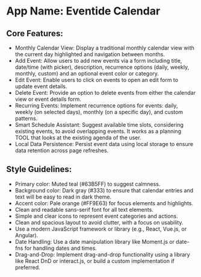 # **App Name**: Eventide Calendar

## Core Features:

- Monthly Calendar View: Display a traditional monthly calendar view with the current day highlighted and navigation between months.
- Add Event: Allow users to add new events via a form including title, date/time (with picker), description, recurrence options (daily, weekly, monthly, custom) and an optional event color or category.
- Edit Event: Enable users to click on events to open an edit form to update event details.
- Delete Event: Provide an option to delete events from either the calendar view or event details form.
- Recurring Events: Implement recurrence options for events: daily, weekly (on selected days), monthly (on a specific day), and custom patterns.
- Smart Schedule Assistant: Suggest available time slots, considering existing events, to avoid overlapping events. It works as a planning TOOL that looks at the existing agenda of the user.
- Local Data Persistence: Persist event data using local storage to ensure data retention across page refreshes.

## Style Guidelines:

- Primary color: Muted teal (#63B5FF) to suggest calmness.
- Background color: Dark gray (#333) to ensure that calendar entries and text will be easy to read in dark theme.
- Accent color: Pale orange (#FF9E63) for focus elements and highlights.
- Clean and readable sans-serif font for all text elements.
- Simple and clear icons to represent event categories and actions.
- Clean and spacious layout to avoid clutter, with a focus on usability.
- Use a modern JavaScript framework or library (e.g., React, Vue.js, or Angular).
- Date Handling: Use a date manipulation library like Moment.js or date-fns for handling dates and times.
- Drag-and-Drop: Implement drag-and-drop functionality using a library like React DnD or interact.js, or build a custom implementation if preferred.